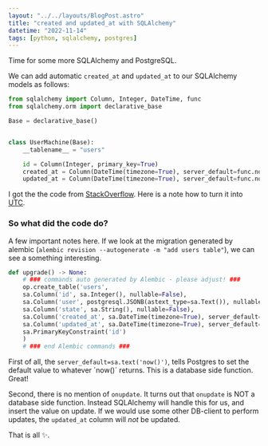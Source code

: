 ```yaml
---
layout: "../../layouts/BlogPost.astro"
title: "created and updated_at with SQLAlchemy"
datetime: "2022-11-14"
tags: [python, sqlalchemy, postgres]
---
```


Time for some more SQLAlchemy and PostgreSQL. 

We can add automatic `created_at` and `updated_at` to our SQLAlchemy models as follows:  

```python
from sqlalchemy import Column, Integer, DateTime, func
from sqlalchemy.orm import declarative_base

Base = declarative_base()


class UserMachine(Base):
    __tablename__ = "users"

    id = Column(Integer, primary_key=True)
    created_at = Column(DateTime(timezone=True), server_default=func.now())
    updated_at = Column(DateTime(timezone=True), server_default=func.now(), onupdate=func.now())
```

I got the the code from [StackOverflow](https://stackoverflow.com/a/33532154). Here is a note how to turn it into [UTC](https://docs.sqlalchemy.org/en/20/core/compiler.html#utc-timestamp-function).

### So what did the code do?

A few important notes here. If we look at the migration generated by alembic (`alembic revision --autogenerate -m "add users table"`), we can see a something interesting.

```python
def upgrade() -> None:
    # ### commands auto generated by Alembic - please adjust! ###
    op.create_table('users',
    sa.Column('id', sa.Integer(), nullable=False),
    sa.Column('user', postgresql.JSONB(astext_type=sa.Text()), nullable=False),
    sa.Column('state', sa.String(), nullable=False),
    sa.Column('created_at', sa.DateTime(timezone=True), server_default=sa.text('now()'), nullable=True),
    sa.Column('updated_at', sa.DateTime(timezone=True), server_default=sa.text('now()'), nullable=True),
    sa.PrimaryKeyConstraint('id')
    )
    # ### end Alembic commands ###
```
First of all, the `server_default=sa.text('now()')`, tells Postgres to set the default value to whatever ´now()´ returns. This is a database side function. Great!

Second, there is no mention of `onupdate`. It turns out that `onupdate` is NOT a database side function. Instead SQLAlchemy will handle this for us, and insert the value on update.
If we would use some other DB-client to perform updates, the `updated_at` column will _not_ be updated.

That is all ✨.
